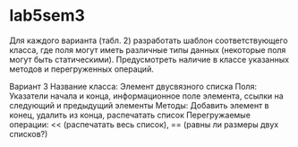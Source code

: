 # lab5sem3

Для каждого варианта (табл. 2) разработать шаблон соответствующего класса, где поля могут иметь различные типы данных (некоторые поля могут быть статическими). Предусмотреть наличие в классе указанных методов и перегруженных операций.

Вариант 3
Название класса: Элемент двусвязного списка
Поля: Указатели начала и конца, информационное поле элемента, ссылки на следующий и предыдущий элементы
Методы: Добавить элемент в конец, удалить из конца, распечатать список 
Перегружаемые операции: << (распечатать весь список), == (равны ли размеры двух списков?)
